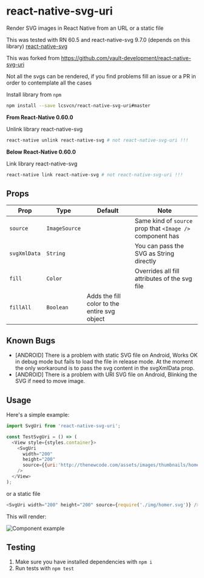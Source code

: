 # react-native-svg-uri
Render SVG images in React Native from an URL or a static file

This was tested with RN 60.5 and react-native-svg 9.7.0 (depends on this library)
[react-native-svg](https://github.com/react-native-community/react-native-svg)

This was forked from https://github.com/vault-development/react-native-svg-uri

Not all the svgs can be rendered, if you find problems fill an issue or a PR in
order to contemplate all the cases

Install library from `npm`

```bash
npm install --save lcsvcn/react-native-svg-uri#master
```
<b>From React-Native 0.60.0</b>

Unlink library react-native-svg
```bash
react-native unlink react-native-svg # not react-native-svg-uri !!!
```

<b>Below React-Native 0.60.0</b>

Link library react-native-svg

```bash
react-native link react-native-svg # not react-native-svg-uri !!!
```

## Props

| Prop | Type | Default | Note |
|---|---|---|---|
| `source` | `ImageSource` |  | Same kind of `source` prop that `<Image />` component has
| `svgXmlData` | `String` |  | You can pass the SVG as String directly
| `fill` | `Color` |  | Overrides all fill attributes of the svg file
| `fillAll` | `Boolean` |  Adds the fill color to the entire svg object

## Known Bugs

- [ANDROID] There is a problem with static SVG file on Android,
  Works OK in debug mode but fails to load the file in release mode.
  At the moment the only workaround is to pass the svg content in the svgXmlData prop.
- [ANDROID] There is a problem with URI SVG file on Android,
  Blinking the SVG if need to move image.

## <a name="Usage">Usage</a>

Here's a simple example:

```javascript
import SvgUri from 'react-native-svg-uri';

const TestSvgUri = () => (
  <View style={styles.container}>
    <SvgUri
      width="200"
      height="200"
      source={{uri:'http://thenewcode.com/assets/images/thumbnails/homer-simpson.svg'}}
    />
  </View>
);
```

or a static file

```javascript
<SvgUri width="200" height="200" source={require('./img/homer.svg')} />
```

This will render:

![Component example](./screenshoots/sample.png)

## Testing
1. Make sure you have installed dependencies with `npm i`
2. Run tests with `npm test`
